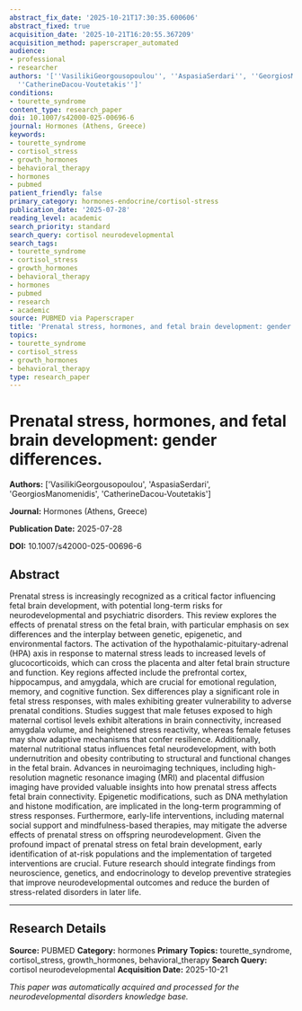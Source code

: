 ```yaml
---
abstract_fix_date: '2025-10-21T17:30:35.600606'
abstract_fixed: true
acquisition_date: '2025-10-21T16:20:55.367209'
acquisition_method: paperscraper_automated
audience:
- professional
- researcher
authors: '[''VasilikiGeorgousopoulou'', ''AspasiaSerdari'', ''GeorgiosManomenidis'',
  ''CatherineDacou-Voutetakis'']'
conditions:
- tourette_syndrome
content_type: research_paper
doi: 10.1007/s42000-025-00696-6
journal: Hormones (Athens, Greece)
keywords:
- tourette_syndrome
- cortisol_stress
- growth_hormones
- behavioral_therapy
- hormones
- pubmed
patient_friendly: false
primary_category: hormones-endocrine/cortisol-stress
publication_date: '2025-07-28'
reading_level: academic
search_priority: standard
search_query: cortisol neurodevelopmental
search_tags:
- tourette_syndrome
- cortisol_stress
- growth_hormones
- behavioral_therapy
- hormones
- pubmed
- research
- academic
source: PUBMED via Paperscraper
title: 'Prenatal stress, hormones, and fetal brain development: gender differences.'
topics:
- tourette_syndrome
- cortisol_stress
- growth_hormones
- behavioral_therapy
type: research_paper
---
```


# Prenatal stress, hormones, and fetal brain development: gender differences.

**Authors:** ['VasilikiGeorgousopoulou', 'AspasiaSerdari', 'GeorgiosManomenidis', 'CatherineDacou-Voutetakis']

**Journal:** Hormones (Athens, Greece)

**Publication Date:** 2025-07-28

**DOI:** 10.1007/s42000-025-00696-6

## Abstract

Prenatal stress is increasingly recognized as a critical factor influencing fetal brain development, with potential long-term risks for neurodevelopmental and psychiatric disorders. This review explores the effects of prenatal stress on the fetal brain, with particular emphasis on sex differences and the interplay between genetic, epigenetic, and environmental factors. The activation of the hypothalamic-pituitary-adrenal (HPA) axis in response to maternal stress leads to increased levels of glucocorticoids, which can cross the placenta and alter fetal brain structure and function. Key regions affected include the prefrontal cortex, hippocampus, and amygdala, which are crucial for emotional regulation, memory, and cognitive function. Sex differences play a significant role in fetal stress responses, with males exhibiting greater vulnerability to adverse prenatal conditions. Studies suggest that male fetuses exposed to high maternal cortisol levels exhibit alterations in brain connectivity, increased amygdala volume, and heightened stress reactivity, whereas female fetuses may show adaptive mechanisms that confer resilience. Additionally, maternal nutritional status influences fetal neurodevelopment, with both undernutrition and obesity contributing to structural and functional changes in the fetal brain. Advances in neuroimaging techniques, including high-resolution magnetic resonance imaging (MRI) and placental diffusion imaging have provided valuable insights into how prenatal stress affects fetal brain connectivity. Epigenetic modifications, such as DNA methylation and histone modification, are implicated in the long-term programming of stress responses. Furthermore, early-life interventions, including maternal social support and mindfulness-based therapies, may mitigate the adverse effects of prenatal stress on offspring neurodevelopment. Given the profound impact of prenatal stress on fetal brain development, early identification of at-risk populations and the implementation of targeted interventions are crucial. Future research should integrate findings from neuroscience, genetics, and endocrinology to develop preventive strategies that improve neurodevelopmental outcomes and reduce the burden of stress-related disorders in later life.

---

## Research Details

**Source:** PUBMED
**Category:** hormones
**Primary Topics:** tourette_syndrome, cortisol_stress, growth_hormones, behavioral_therapy
**Search Query:** cortisol neurodevelopmental
**Acquisition Date:** 2025-10-21

*This paper was automatically acquired and processed for the neurodevelopmental disorders knowledge base.*
